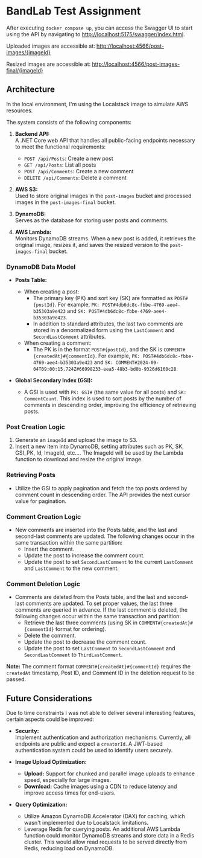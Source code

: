 # BandLab Test Assignment

After executing `docker compose up`, you can access the Swagger UI to start using the API by navigating to [http://localhost:5175/swagger/index.html](http://localhost:5175/swagger/index.html).

Uploaded images are accessible at: [http://localhost:4566/post-images/{imageId}](http://localhost:4566/post-images/{imageId})

Resized images are accessible at: [http://localhost:4566/post-images-final/{imageId}](http://localhost:4566/post-images-final/{imageId})

## Architecture

In the local environment, I'm using the Localstack image to simulate AWS resources.

The system consists of the following components:

1. **Backend API:**  
   A .NET Core web API that handles all public-facing endpoints necessary to meet the functional requirements:
    - `POST /api/Posts`: Create a new post
    - `GET /api/Posts`: List all posts
    - `POST /api/Comments`: Create a new comment
    - `DELETE /api/Comments`: Delete a comment

2. **AWS S3:**  
   Used to store original images in the `post-images` bucket and processed images in the `post-images-final` bucket.

3. **DynamoDB:**  
   Serves as the database for storing user posts and comments.

4. **AWS Lambda:**  
   Monitors DynamoDB streams. When a new post is added, it retrieves the original image, resizes it, and saves the resized version to the `post-images-final` bucket.

### DynamoDB Data Model

- **Posts Table:**
    - When creating a post:
        - The primary key (PK) and sort key (SK) are formatted as `POST#{postId}`. For example, `PK: POST#4db6dc8c-fbbe-4769-aee4-b35303a9e423` and `SK: POST#4db6dc8c-fbbe-4769-aee4-b35303a9e423`.
        - In addition to standard attributes, the last two comments are stored in a denormalized form using the `LastComment` and `SecondLastComment` attributes.
    - When creating a comment:
        - The PK is in the format `POST#{postId}`, and the SK is `COMMENT#{createdAt}#{commentId}`. For example, `PK: POST#4db6dc8c-fbbe-4769-aee4-b35303a9e423` and `SK: COMMENT#2024-09-04T09:00:15.724Z#66998233-eea5-48b3-bd0b-9326d6160c28`.

- **Global Secondary Index (GSI):**
    - A GSI is used with `PK: GSI#` (the same value for all posts) and `SK: CommentCount`. This index is used to sort posts by the number of comments in descending order, improving the efficiency of retrieving posts.

### Post Creation Logic

1. Generate an `imageId` and upload the image to S3.
2. Insert a new item into DynamoDB, setting attributes such as PK, SK, GSI_PK, Id, ImageId, etc.... The ImageId will be used by the Lambda function to download and resize the original image.

### Retrieving Posts

- Utilize the GSI to apply pagination and fetch the top posts ordered by comment count in descending order. The API provides the next cursor value for pagination.

### Comment Creation Logic

- New comments are inserted into the Posts table, and the last and second-last comments are updated. The following changes occur in the same transaction within the same partition:
    - Insert the comment.
    - Update the post to increase the comment count.
    - Update the post to set `SecondLastComment` to the current `LastComment` and `LastComment` to the new comment.

### Comment Deletion Logic

- Comments are deleted from the Posts table, and the last and second-last comments are updated. To set proper values, the last three comments are queried in advance. If the last comment is deleted, the following changes occur within the same transaction and partition:
    - Retrieve the last three comments (using SK in `COMMENT#{createdAt}#{commentId}` format for ordering).
    - Delete the comment.
    - Update the post to decrease the comment count.
    - Update the post to set `LastComment` to `SecondLastComment` and `SecondLastComment` to `ThirdLastComment`.

**Note:** The comment format `COMMENT#{createdAt}#{commentId}` requires the `createdAt` timestamp, Post ID, and Comment ID in the deletion request to be passed.

## Future Considerations

Due to time constraints I was not able to deliver several interesting features, certain aspects could be improved:

- **Security:**  
  Implement authentication and authorization mechanisms. Currently, all endpoints are public and expect a `creatorId`. A JWT-based authentication system could be used to identify users securely.

- **Image Upload Optimization:**
    - **Upload:** Support for chunked and parallel image uploads to enhance speed, especially for large images.
    - **Download:** Cache images using a CDN to reduce latency and improve access times for end-users.

- **Query Optimization:**
    - Utilize Amazon DynamoDB Accelerator (DAX) for caching, which wasn't implemented due to Localstack limitations.
    - Leverage Redis for querying posts. An additional AWS Lambda function could monitor DynamoDB streams and store data in a Redis cluster. This would allow read requests to be served directly from Redis, reducing load on DynamoDB.
